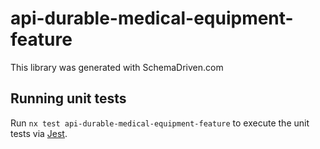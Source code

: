 
# api-durable-medical-equipment-feature

This library was generated with SchemaDriven.com

## Running unit tests

Run `nx test api-durable-medical-equipment-feature` to execute the unit tests via [Jest](https://jestjs.io).

